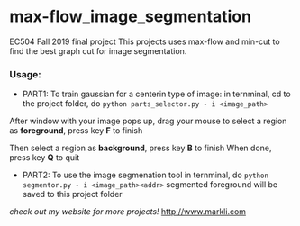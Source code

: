 # max-flow_image_segmentation
EC504 Fall 2019 final project
This projects uses max-flow and min-cut to find the best graph cut for image segmentation. 
### Usage:
* PART1:
To train gaussian for a centerin type of image:
in ternminal, cd to the project folder, do `python parts_selector.py - i <image_path>`

After window with your image pops up, drag your mouse to select a region as __foreground__, press key **F** to finish

Then select a region as __background__, press key **B** to finish
When done, press key **Q** to quit
* PART2:
To use the image segmenation tool 
in ternminal, do `python segmentor.py - i <image_path><addr>`
segmented foreground will be saved to this project folder

*check out my website for more projects!*
http://www.markli.com
